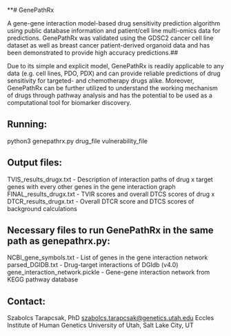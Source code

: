 **# GenePathRx

A gene-gene interaction model-based drug sensitivity prediction algorithm using public database information and patient/cell line multi-omics data for predictions. GenePathRx was validated using the GDSC2 cancer cell line dataset as well as breast cancer patient-derived organoid data and has been demonstrated to provide high accuracy predictions.##

Due to its simple and explicit model, GenePathRx is readily applicable to any data (e.g. cell lines, PDO, PDX) and can provide reliable predictions of drug sensitivity for targeted- and chemotherapy drugs alike. Moreover, GenePathRx can be further utilized to understand the working mechanism of drugs through pathway analysis and has the potential to be used as a computational tool for biomarker discovery. 

## Running:
python3 genepathrx.py drug_file vulnerability_file

## Output files:
TVIS_results_drugx.txt - Description of interaction paths of drug x target genes with every other genes in the gene interaction graph
FINAL_results_drugx.txt - TVIR scores and overall DTCS scores of drug x
DTCR_results_drugx.txt - Overall DTCR score and DTCS scores of background calculations

## Necessary files to run GenePathRx in the same path as genepathrx.py:
NCBI_gene_symbols.txt - List of genes in the gene interaction network
parsed_DGIDB.txt - Drug-target interactions of DGIdb (v4.0)
gene_interaction_network.pickle - Gene-gene interaction network from KEGG pathway database

## Contact:
Szabolcs Tarapcsak, PhD
szabolcs.tarapcsak@genetics.utah.edu
Eccles Institute of Human Genetics
University of Utah, Salt Lake City, UT

